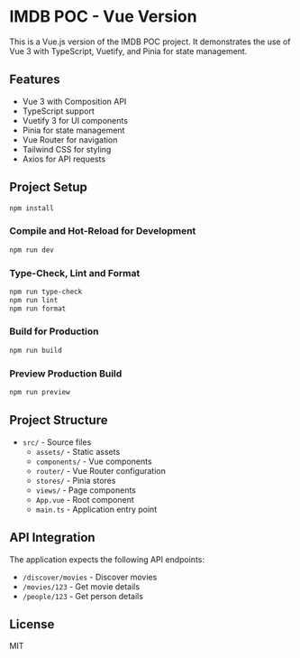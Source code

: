# IMDB POC - Vue Version

This is a Vue.js version of the IMDB POC project. It demonstrates the use of Vue 3 with TypeScript, Vuetify, and Pinia for state management.

## Features

- Vue 3 with Composition API
- TypeScript support
- Vuetify 3 for UI components
- Pinia for state management
- Vue Router for navigation
- Tailwind CSS for styling
- Axios for API requests

## Project Setup

```sh
npm install
```

### Compile and Hot-Reload for Development

```sh
npm run dev
```

### Type-Check, Lint and Format

```sh
npm run type-check
npm run lint
npm run format
```

### Build for Production

```sh
npm run build
```

### Preview Production Build

```sh
npm run preview
```

## Project Structure

- `src/` - Source files
  - `assets/` - Static assets
  - `components/` - Vue components
  - `router/` - Vue Router configuration
  - `stores/` - Pinia stores
  - `views/` - Page components
  - `App.vue` - Root component
  - `main.ts` - Application entry point

## API Integration

The application expects the following API endpoints:

- `/discover/movies` - Discover movies
- `/movies/123` - Get movie details
- `/people/123` - Get person details

## License

MIT
